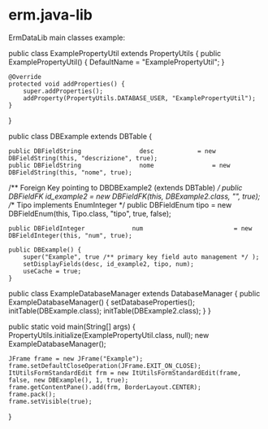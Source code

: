 # erm.java-lib

ErmDataLib
  main classes example:
  
public class ExamplePropertyUtil extends PropertyUtils {
    public ExamplePropertyUtil() {
        DefaultName = "ExamplePropertyUtil";
    }
    
    @Override
    protected void addProperties() {
        super.addProperties();
        addProperty(PropertyUtils.DATABASE_USER, "ExamplePropertyUtil");
    }
}
  
public class DBExample extends DBTable {

	public DBFieldString				desc 		    = new DBFieldString(this, "descrizione", true);
	public DBFieldString				nome				= new DBFieldString(this, "nome", true);

  /** Foreign Key pointing to DBDBExample2 (extends DBTable) */
	public DBFieldFK<DBExample2>	id_example2	= new DBFieldFK<DBExample2>(this, DBExample2.class, "",    true);
  /** Tipo implements EnumInteger */
	public DBFieldEnum<Tipo>	tipo 			        = new DBFieldEnum<Tipo>(this, Tipo.class, "tipo", true, false);

	public DBFieldInteger             num 				          = new DBFieldInteger(this, "num", true);
	
	public DBExample() {
		super("Example", true /** primary key field auto management */ );
		setDisplayFields(desc, id_example2, tipo, num);
		useCache = true;
	}

public class ExampleDatabaseManager extends DatabaseManager {
  public ExampleDatabaseManager() {
		setDatabaseProperties();
    initTable(DBExample.class);
    initTable(DBExample2.class);
  }
}

public static void main(String[] args) {
		PropertyUtils.initialize(ExamplePropertyUtil.class, null);
		new ExampleDatabaseManager();

    JFrame frame = new JFrame("Example");
    frame.setDefaultCloseOperation(JFrame.EXIT_ON_CLOSE);
    ItUtilsFormStandardEdit frm = new ItUtilsFormStandardEdit(frame, false, new DBExample(), 1, true);
    frame.getContentPane().add(frm, BorderLayout.CENTER);
    frame.pack();
    frame.setVisible(true);
   
}

